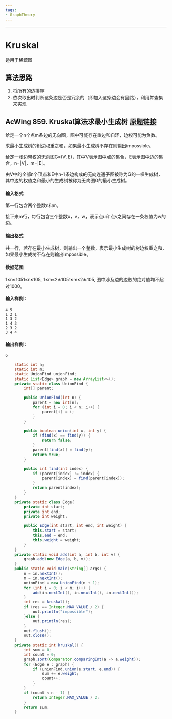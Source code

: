 ```yaml
---
tags:
- GraphTheory
---
```

---

# Kruskal

适用于稀疏图

## 算法思路

1. 将所有的边排序
2. 依次取出时判断这条边是否是冗余的（即加入这条边会有回路），利用并查集来实现

## AcWing 859. Kruskal算法求最小生成树   [原题链接](https://www.acwing.com/problem/content/861/)

给定一个n个点m条边的无向图，图中可能存在重边和自环，边权可能为负数。

求最小生成树的树边权重之和，如果最小生成树不存在则输出impossible。

给定一张边带权的无向图G=(V, E)，其中V表示图中点的集合，E表示图中边的集合，n=|V|，m=|E|。

由V中的全部n个顶点和E中n-1条边构成的无向连通子图被称为G的一棵生成树，其中边的权值之和最小的生成树被称为无向图G的最小生成树。

#### 输入格式

第一行包含两个整数n和m。

接下来m行，每行包含三个整数u，v，w，表示点u和点v之间存在一条权值为w的边。

#### 输出格式

共一行，若存在最小生成树，则输出一个整数，表示最小生成树的树边权重之和，如果最小生成树不存在则输出impossible。

#### 数据范围

1≤n≤1051≤n≤105,
1≤m≤2∗1051≤m≤2∗105,
图中涉及边的边权的绝对值均不超过1000。

#### 输入样例：

```
4 5
1 2 1
1 3 2
1 4 3
2 3 2
3 4 4
```

#### 输出样例：

```
6
```

```java
	static int n;
    static int m;
    static UnionFind unionFind;
    static List<Edge> graph = new ArrayList<>();
    private static class UnionFind {
        int[] parent;

        public UnionFind(int n) {
            parent = new int[n];
            for (int i = 0; i < n; i++) {
                parent[i] = i;
            }
        }

        public boolean union(int x, int y) {
            if (find(x) == find(y)) {
                return false;
            }
            parent[find(x)] = find(y);
            return true;
        }

        public int find(int index) {
            if (parent[index] != index) {
                parent[index] = find(parent[index]);
            }
            return parent[index];
        }
    }
    private static class Edge{
        private int start;
        private int end;
        private int weight;

        public Edge(int start, int end, int weight) {
            this.start = start;
            this.end = end;
            this.weight = weight;
        }
    }
    private static void add(int a, int b, int v) {
        graph.add(new Edge(a, b, v));
    }
    public static void main(String[] args) {
        n = in.nextInt();
        m = in.nextInt();
        unionFind = new UnionFind(n + 1);
        for (int i = 0; i < m; i++) {
            add(in.nextInt(), in.nextInt(), in.nextInt());
        }
        int res = kruskal();
        if (res == Integer.MAX_VALUE / 2) {
            out.println("impossible");
        }else {
            out.println(res);
        }
        out.flush();
        out.close();
    }
    private static int kruskal() {
        int sum = 0;
        int count = 0;
        graph.sort(Comparator.comparingInt(a -> a.weight));
        for (Edge e : graph) {
            if (unionFind.union(e.start, e.end)) {
                sum += e.weight;
                count++;
            }
        }
        if (count < n - 1) {
            return Integer.MAX_VALUE / 2;
        }
        return sum;
    }
```

